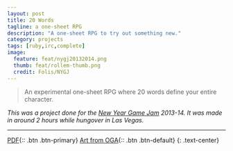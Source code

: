 ```yaml
---
layout: post
title: 20 Words
tagline: a one-sheet RPG
description: "A one-sheet RPG to try out something new."
category: projects
tags: [ruby,irc,complete]
image:
  feature: feat/nygj20132014.png
  thumb: feat/rollem-thumb.png
  credit: Folis/NYGJ
---
```


>An experimental one-sheet RPG where 20 words define your entire character.

*This was a project done for the [New Year Game Jam](http://seasonaljamweek.com/) 2013-14. It was made in around 2 hours while hungover in Las Vegas.*

---

[PDF](/dl/20-words.pdf){:: .btn .btn-primary}
[Art from OGA](http://opengameart.org/content/small-guy){:: .btn .btn-default}
{: .text-center}